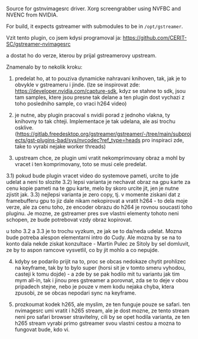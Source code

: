 Source for gstnvimagesrc driver. Xorg screengrabber using NVFBC and NVENC from NVIDIA.

For build, it expects gstreamer with submodules to be in `/opt/gstreamer`.


Vzit tento plugin, co jsem kdysi programoval ja:
https://github.com/CERIT-SC/gstreamer-nvimagesrc

a dostat ho do verze, kterou by prijal gstreamerovy upstream.

Znamenalo by to nekolik kroku:
1) predelat ho, at to pouziva dynamicke nahravani knihoven, tak, jak je to obvykle v gstreameru i jinde. 
    (lze se inspirovat zde: https://developer.nvidia.com/capture-sdk, kdyz se stahne to sdk, jsou tam samples, ktere jsou presne tak delane a ten plugin dost vychazi z toho posledniho sample, co vraci h264 video)

2) je nutne, aby plugin pracoval s nvidii porad z jednoho vlakna, ty knihovny to tak chteji. Implementace je tak udelana, ale asi trochu osklive. (https://gitlab.freedesktop.org/gstreamer/gstreamer/-/tree/main/subprojects/gst-plugins-bad/sys/nvcodec?ref_type=heads pro inspiraci zde, take to vyrabi nejake worker threads)

3) upstream chce, ze plugin umi vratit nekomprimovany obraz a mohl by vracet i ten komprimovany, toto se musi cele predelat.

3.1) pokud bude plugin vracet video do systemove pameti, urcite to jde udelat a neni to slozite
3.2) lepsi varianta je nechavat obraz na gpu karte za cenu kopie pameti na te gpu karte, melo by skoro urcite jit, jen je nutne zjistit jak.
3.3) nejlepsi varianta je zero copy, tj. v momente ziskani dat z framebufferu gpu to jiz dale nikam nekopirovat a vratit h264 - to dela moje verze, ale za cenu toho, ze encoder obrazu do h264 je rovnou soucasti toho pluginu. Je mozne, ze gstreamer pres sve vlastni elementy tohoto neni schopen, ze bude potrebovat vzdy obraz kopirovat.

u toho 3.2 a 3.3 je to trochu vyzkum, ze jak se to da/neda udelat. Mozna bude potreba alespon elementarni intro do Cudy. Ale mozna by se na to konto dala nekde ziskat konzultace - Martin Pulec ze Sitoly by sel domluvit, ze by to aspon ramcove vysvetlil, co by jit mohlo a co nepujde.

4) kdyby se podarilo prijit na to, proc se obcas nedokaze chytit prohlizec na keyframe, tak by to bylo super (horsi sit je v tomto smeru vyhodou, casteji k tomu dojde) - a zde by se pak hodilo mit tu variantu jak tim mym all-in, tak i jinou pres gstreamer a porovnat, zda se to deje v obou pripadech stejne, nebo je pouze v mem kodu nejaka chyba, ktera zpusobi, ze se obcas nepodari sync na keyframe.

5) prozkoumat kodek h265, ale myslim, ze ten funguje pouze se safari. ten nvimagesrc umi vratit i h265 stream, ale je dost mozne, ze tento stream neni pro safari browser stravitelny, cili by se opet hodila varianta, ze ten h265 stream vyrabi primo gstreamer svou vlastni cestou a mozna to fungovat bude, kdo vi.